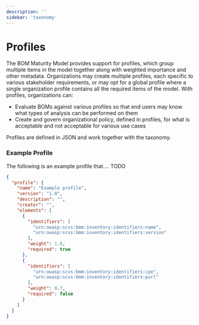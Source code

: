 ```yaml
---
description: ''
sidebar: 'taxonomy'
---
```


# Profiles

The BOM Maturity Model provides support for profiles, which group multiple items in the model together along with 
weighted importance and other metadata. Organizations may create multiple profiles, each specific to various stakeholder 
requirements, or may opt for a global profile where a single organization profile contains all the required items of the 
model. With profiles, organizations can:

- Evaluate BOMs against various profiles so that end users may know what types of analysis can be performed on them
- Create and govern organizational policy, defined in profiles, for what is acceptable and not acceptable for various use cases

Profiles are defined in JSON and work together with the taxonomy.

### Example Profile
The following is an example profile that.... TODO

```json
{
  "profile": {
    "name": "Example profile",
    "version": "1.0",
    "description": "",
    "creator": "",
    "elements": [
      {
        "identifiers": [
          "urn:owasp:scvs:bmm:inventory:identifiers:name",
          "urn:owasp:scvs:bmm:inventory:identifiers:version"
        ],
        "weight": 1.0,
        "required": true
      },
      {
        "identifiers": [
          "urn:owasp:scvs:bmm:inventory:identifiers:cpe",
          "urn:owasp:scvs:bmm:inventory:identifiers:purl"
        ],
        "weight": 0.7,
        "required": false
      }
    ]
  }
}
```